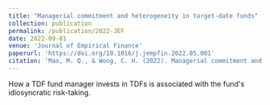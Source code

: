 ```yaml
---
title: "Managerial commitment and heterogeneity in target-date funds"
collection: publication
permalink: /publication/2022-JEF
date: 2022-09-01
venue: 'Journal of Empirical Finance'
paperurl: 'https://doi.org/10.1016/j.jempfin.2022.05.001'
citation: 'Mao, M. Q., & Wong, C. H. (2022). Managerial commitment and heterogeneity in target-date funds. Journal of Empirical Finance, 68, 1-19.'
---
```


How a TDF fund manager invests in TDFs is associated with the fund's idiosyncratic risk-taking.
